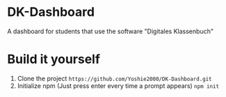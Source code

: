# DK-Dashboard
A dashboard for students that use the software "Digitales Klassenbuch"

# Build it yourself
1. Clone the project
  `https://github.com/Yoshie2000/DK-Dashboard.git`
2. Initialize npm (Just press enter every time a prompt appears)
  `npm init`
